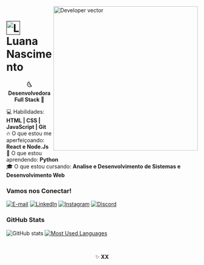 <img align="right" alt="Developer vector" height="380" src="https://github.com/selenitye/selenitye/assets/129871998/b28230cc-0202-4727-90f1-d2c0a0ba45c9">

<h1>
    <a href="">
     <img align="center" alt="Logo Luana Projetos" width="36px" src="https://github.com/selenitye/selenitye/assets/129871998/ab062889-c71c-4a87-9d9f-e643b018aa64"></a>
    <span>Luana Nascimento</span>
</h1>

<p align="center"><strong>🌜Desenvolvedora Full Stack 🌛</strong>

💻 Habilidades: <strong> HTML | CSS | JavaScript | Git </strong><br>
  🔥 O que estou me aperfeiçoando: <strong>React e Node.Js</strong><br>
  🚀 O que estou aprendendo: <strong>Python</strong><br>
  🎓 O que estou cursando: <strong>Analise e Desenvolvimento de Sistemas 
  e Desenvolvimento Web</strong></p>
<!--
[![Preview](https://img.shields.io/badge/Portfolio-000?style=for-the-badge&logo=github&logoColor=FF00F6)](https://selenitye.github.io/)
[![GitHub Page](https://img.shields.io/badge/selenitye.github.io-67136f?style=for-the-badge)](https://selenitye.github.io/)
-->
<h3 align="left">Vamos nos Conectar!</h3>

[![E-mail](https://img.shields.io/badge/-Email-000?style=for-the-badge&logo=microsoft-outlook&logoColor=1064ba)](mailto:luanacs@outlook.com)
  [![LinkedIn](https://img.shields.io/badge/-LinkedIn-000?style=for-the-badge&logo=linkedin&logoColor=1064ba)](https://www.linkedin.com/in/selenitye)  [![Instagram](https://img.shields.io/badge/-Instagram-000?style=for-the-badge&logo=instagram&logoColor=1064ba&color:FFF)](https://www.instagram.com/selenitye/)  [![Discord](https://img.shields.io/badge/Discord-000?style=for-the-badge&logo=discord&logoColor=1064ba)]()


<h3 align="left">GitHub Stats</h3>

![GitHub stats](https://github-readme-stats-git-masterrstaa-rickstaa.vercel.app/api?username=selenitye&hide_title=true&show_icons=true&include_all_commits=false&count_private=true&line_height=25&hide=issues&bg_color=000&title_color=1064ba&text_color=FFF&border_radius=3&border_color=1064ba&icon_color=1064ba&theme=jolly)
[![Most Used Languages](https://github-readme-stats-git-masterrstaa-rickstaa.vercel.app/api/top-langs/?username=selenitye&line_height=10&card_width=290&layout=compact&hide_title=false&count_private=true&langs_count=4&show_icons=true&title_color=1064ba&hide=html,css&bg_color=000&text_color=1064ba&border_radius=3&border_color=1064ba&count_private=true)](https://github.com/selenitye/github-readme-stats)



<br>


<p align="center">
  <a align="center">✨<strong> XX</strong></a>
<p align="center">	

